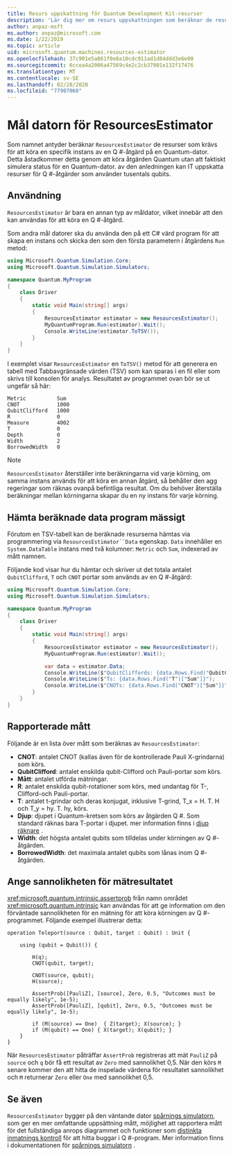 ```yaml
---
title: Resurs uppskattning för Quantum Development Kit-resurser
description: 'Lär dig mer om resurs uppskattningen som beräknar de resurser som krävs för att köra en specifik instans av en Q #-åtgärd på en Quantum-dator.'
author: anpaz-msft
ms.author: anpaz@microsoft.com
ms.date: 1/22/2019
ms.topic: article
uid: microsoft.quantum.machines.resources-estimator
ms.openlocfilehash: 37c901e5a861f0e8a10cdc911ad1d84ddd3e6e00
ms.sourcegitcommit: 6ccea4a2006a47569c4e2c2cb37001e132f17476
ms.translationtype: MT
ms.contentlocale: sv-SE
ms.lasthandoff: 02/28/2020
ms.locfileid: "77907060"
---
```

# <a name="the-resourcesestimator-target-machine"></a>Mål datorn för ResourcesEstimator

Som namnet antyder beräknar `ResourcesEstimator` de resurser som krävs för att köra en specifik instans av en Q #-åtgärd på en Quantum-dator.
Detta åstadkommer detta genom att köra åtgärden Quantum utan att faktiskt simulera status för en Quantum-dator. av den anledningen kan IT uppskatta resurser för Q #-åtgärder som använder tusentals qubits.

## <a name="usage"></a>Användning

`ResourcesEstimator` är bara en annan typ av måldator, vilket innebär att den kan användas för att köra en Q #-åtgärd. 

Som andra mål datorer ska du använda den på ett C# värd program för att skapa en instans och skicka den som den första parametern i åtgärdens `Run` metod:

```csharp
using Microsoft.Quantum.Simulation.Core;
using Microsoft.Quantum.Simulation.Simulators;

namespace Quantum.MyProgram
{
    class Driver
    {
        static void Main(string[] args)
        {
            ResourcesEstimator estimator = new ResourcesEstimator();
            MyQuantumProgram.Run(estimator).Wait();
            Console.WriteLine(estimator.ToTSV());
        }
    }
}
```

I exemplet visar `ResourcesEstimator` en `ToTSV()` metod för att generera en tabell med Tabbavgränsade värden (TSV) som kan sparas i en fil eller som skrivs till konsolen för analys. Resultatet av programmet ovan bör se ut ungefär så här:

```Output
Metric          Sum
CNOT            1000
QubitClifford   1000
R               0
Measure         4002
T               0
Depth           0
Width           2
BorrowedWidth   0
```

> [!NOTE]
> `ResourcesEstimator` återställer inte beräkningarna vid varje körning, om samma instans används för att köra en annan åtgärd, så behåller den agg regeringar som räknas ovanpå befintliga resultat.
> Om du behöver återställa beräkningar mellan körningarna skapar du en ny instans för varje körning.


## <a name="programmatically-retrieving-the-estimated-data"></a>Hämta beräknade data program mässigt

Förutom en TSV-tabell kan de beräknade resurserna hämtas via programmering via `ResourcesEstimator``Data` egenskap. `Data` innehåller en `System.DataTable` instans med två kolumner: `Metric` och `Sum`, indexerad av mått namnen.

Följande kod visar hur du hämtar och skriver ut det totala antalet `QubitClifford`, `T` och `CNOT` portar som används av en Q #-åtgärd:

```csharp
using Microsoft.Quantum.Simulation.Core;
using Microsoft.Quantum.Simulation.Simulators;

namespace Quantum.MyProgram
{
    class Driver
    {
        static void Main(string[] args)
        {
            ResourcesEstimator estimator = new ResourcesEstimator();
            MyQuantumProgram.Run(estimator).Wait();

            var data = estimator.Data;
            Console.WriteLine($"QubitCliffords: {data.Rows.Find("QubitClifford")["Sum"]}");
            Console.WriteLine($"Ts: {data.Rows.Find("T")["Sum"]}");
            Console.WriteLine($"CNOTs: {data.Rows.Find("CNOT")["Sum"]}");
        }
    }
}
```

## <a name="metrics-reported"></a>Rapporterade mått

Följande är en lista över mått som beräknas av `ResourcesEstimator`:

* __CNOT__: antalet CNOT (kallas även för de kontrollerade Pauli X-grindarna) som körs.
* __QubitClifford__: antalet enskilda qubit-Clifford och Pauli-portar som körs.
* __Mått__: antalet utförda mätningar.
* __R__: antalet enskilda qubit-rotationer som körs, med undantag för T-, Clifford-och Pauli-portar.
* __T__: antalet t-grindar och deras konjugat, inklusive T-grind, T_x = H. T. H och T_y = hy. T. hy, körs.
* __Djup__: djupet i Quantum-kretsen som körs av åtgärden Q #. Som standard räknas bara T-portar i djupet. mer information finns i [djup räknare](xref:microsoft.quantum.machines.qc-trace-simulator.depth-counter) .
* __Width__: det högsta antalet qubits som tilldelas under körningen av Q #-åtgärden.
* __BorrowedWidth__: det maximala antalet qubits som lånas inom Q #-åtgärden.


## <a name="providing-the-probability-of-measurement-outcomes"></a>Ange sannolikheten för mätresultatet

<xref:microsoft.quantum.intrinsic.assertprob> från namn området <xref:microsoft.quantum.intrinsic> kan användas för att ge information om den förväntade sannolikheten för en mätning för att köra körningen av Q #-programmet. Följande exempel illustrerar detta:

```qsharp
operation Teleport(source : Qubit, target : Qubit) : Unit {

    using (qubit = Qubit()) {

        H(q);
        CNOT(qubit, target);

        CNOT(source, qubit);
        H(source);

        AssertProb([PauliZ], [source], Zero, 0.5, "Outcomes must be equally likely", 1e-5);
        AssertProb([PauliZ], [qubit], Zero, 0.5, "Outcomes must be equally likely", 1e-5);

        if (M(source) == One)  { Z(target); X(source); }
        if (M(qubit) == One) { X(target); X(qubit); }
    }
}
```

När `ResourcesEstimator` påträffar `AssertProb` registreras att mät `PauliZ` på `source` och `q` bör få ett resultat av `Zero` med sannolikhet 0,5. När den körs `M` senare kommer den att hitta de inspelade värdena för resultatet sannolikhet och `M` returnerar `Zero` eller `One` med sannolikhet 0,5.


## <a name="see-also"></a>Se även

`ResourcesEstimator` bygger på den väntande dator [spårnings simulatorn](xref:microsoft.quantum.machines.qc-trace-simulator.intro), som ger en mer omfattande uppsättning mått, möjlighet att rapportera mått för det fullständiga anrops diagrammet och funktioner som [distinkta inmatnings kontroll](xref:microsoft.quantum.machines.qc-trace-simulator.distinct-inputs) för att hitta buggar i Q #-program. Mer information finns i dokumentationen för [spårnings simulatorn](xref:microsoft.quantum.machines.qc-trace-simulator.intro) .

